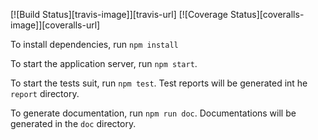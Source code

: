 [![Build Status][travis-image]][travis-url] [![Coverage Status][coveralls-image]][coveralls-url]

To install dependencies, run `npm install`

To start the application server, run `npm start`.

To start the tests suit, run `npm test`. Test reports will be generated int he `report` directory.

To generate documentation, run `npm run doc`. Documentations will be generated in the `doc` directory.
